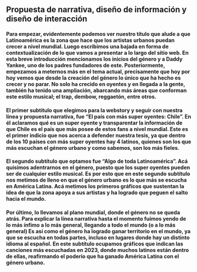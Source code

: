 ## Propuesta de narrativa, diseño de información y diseño de interacción 

#### Para empezar, evidentemente podemos ver nuestro título que alude a que Latinoamérica es la zona que hace que los artistas urbanos puedan crecer a nivel mundial. Luego escribimos una bajada en forma de contextualización de lo que vamos a presentar a lo largo del sitio web. En esta breve introducción mencionamos los inicios del género y a Daddy Yankee, uno de los padres fundadores de este. Posteriormente, empezamos a meternos más en el tema actual, precisamente que hoy por hoy vemos que desde la creación del género lo único que ha hecho es crecer y no parar. No solo ha crecido en oyentes y en llegada a la gente, también ha tenido una ampliación, abarcando más áreas que conforman este estilo musical; el trap, dembow, reggaetón, entre otros.

#### El primer subtítulo que elegimos para la webstory y seguir con nuestra línea y propuesta narrativa, fue “El país con más super oyentes: Chile”. En él aclaramos qué es un super oyente y transparentar la información de que Chile es el país que más posee de estos fans a nivel mundial. Este es el primer indicio que nos acerca a defender nuestra tesis, ya que dentro de los 10 países con más super oyentes hay 4 latinos, quienes son los que más escuchan el género urbano y como sabemos, son los más fieles. 

#### El segundo subtítulo que optamos fue “Algo de toda Latinoamérica”. Acá quisimos adentrarnos en el género, puesto que los super oyentes pueden ser de cualquier estilo musical. Es por esto que en este segundo subtítulo nos metimos de lleno en que el género urbano es lo que más se escucha en América Latina. Acá metimos los primeros gráficos que sustentan la idea de que la zona apoya a sus artistas y ha logrado que peguen el salto hacia el mundo. 

#### Por último, lo llevamos al plano mundial, donde el género no se queda atrás. Para explicar la línea narrativa hasta el momento fuimos yendo de lo más ínfimo a lo más general, llegando a todo el mundo (o a lo más general) Es así como el género ha logrado ganar territorio en el mundo, ya que se escucha en todas partes, incluso en lugares donde hay un distinto idioma al español. En este subtítulo ocupamos gráficos que indican las canciones más escuchadas en 2023, donde muchos latinos están dentro de ellas, reafirmando el poderío que ha ganado América Latina con el género urbano.